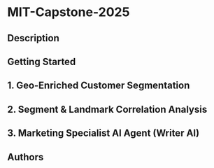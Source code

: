 # MIT-Capstone-2025

## Description

## Getting Started

## 1. Geo-Enriched Customer Segmentation

## 2. Segment & Landmark Correlation Analysis


## 3. Marketing Specialist AI Agent (Writer AI)


## Authors 
